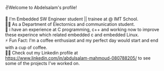✌Welcome to Abdelsalam's profile! 

🏢 I'm Embedded SW Engineer student || trainee at @ IMT School.  
👨‍💻 As a Department of Electornics and communication student.  
💬 i have an experience at C programming, c++ and working now to improve these experince which related embedded c and embedded Linux.  
⚡ Fun Fact: I'm a coffee enthusiast and my perfect day would start and end with a cup of coffee.  
👨‍💻 Check out my Linkedin profile at https://www.linkedin.com/in/abdulsalam-mahmoud-080788205/ to see some of the projects I've worked on.  
